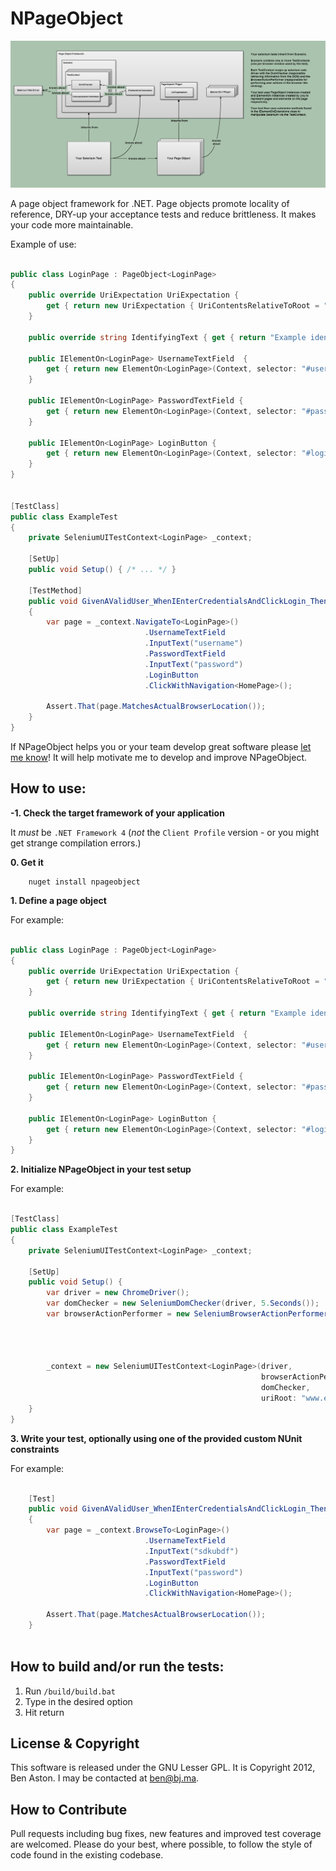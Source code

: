 NPageObject
=====

![Alt text](./how-it-works.png "How NPageObject works")

A page object framework for .NET. Page objects promote locality of reference, DRY-up your acceptance tests and reduce brittleness. It makes your code more maintainable.

Example of use:

```C#

public class LoginPage : PageObject<LoginPage>
{       
	public override UriExpectation UriExpectation {
		get { return new UriExpectation { UriContentsRelativeToRoot = "/", Match = UriMatch.Exact }; }
	}

	public override string IdentifyingText { get { return "Example identifying text" } }

	public IElementOn<LoginPage> UsernameTextField 	{
		get { return new ElementOn<LoginPage>(Context, selector: "#username"); }
	}

	public IElementOn<LoginPage> PasswordTextField {
		get { return new ElementOn<LoginPage>(Context, selector: "#password"); }
	}

	public IElementOn<LoginPage> LoginButton {
		get { return new ElementOn<LoginPage>(Context, selector: "#loginButton"); }
	}
}


[TestClass]
public class ExampleTest
{
	private SeleniumUITestContext<LoginPage> _context;

	[SetUp]
	public void Setup() { /* ... */ }

	[TestMethod]
	public void GivenAValidUser_WhenIEnterCredentialsAndClickLogin_ThenIAmLoggedIn()
	{
		var page = _context.NavigateTo<LoginPage>()
							  .UsernameTextField
							  .InputText("username")
							  .PasswordTextField
							  .InputText("password")
							  .LoginButton
							  .ClickWithNavigation<HomePage>();

		Assert.That(page.MatchesActualBrowserLocation());
	}
}


```

If NPageObject helps you or your team develop great software please [let me know](mailto:ben@bj.ma "Ben's email address")! It will help motivate me to develop and improve NPageObject.


How to use:
--------
**-1. Check the target framework of your application**

It *must* be ```.NET Framework 4``` (*not* the ```Client Profile``` version - or you might get strange compilation errors.)


**0. Get it**

```shell
	nuget install npageobject	
```

**1. Define a page object**

For example:

```C#

public class LoginPage : PageObject<LoginPage>
{       
	public override UriExpectation UriExpectation {
		get { return new UriExpectation { UriContentsRelativeToRoot = "/", Match = UriMatch.Exact }; }
	}

	public override string IdentifyingText { get { return "Example identifying text" } }

	public IElementOn<LoginPage> UsernameTextField 	{
		get { return new ElementOn<LoginPage>(Context, selector: "#username"); }
	}

	public IElementOn<LoginPage> PasswordTextField {
		get { return new ElementOn<LoginPage>(Context, selector: "#password"); }
	}

	public IElementOn<LoginPage> LoginButton {
		get { return new ElementOn<LoginPage>(Context, selector: "#loginButton"); }
	}
}

```


**2. Initialize NPageObject in your test setup**

For example:

```C#

[TestClass]
public class ExampleTest
{
	private SeleniumUITestContext<LoginPage> _context;

	[SetUp]
	public void Setup() { 
		var driver = new ChromeDriver();
		var domChecker = new SeleniumDomChecker(driver, 5.Seconds());
		var browserActionPerformer = new SeleniumBrowserActionPerformer(driver, 
																		domChecker,
																		isInDemonstrationMode: false, //slows down UI actions for demonstrations
																		uriRoot: "www.example.com", 
																		elementSelectionTimeout: 5.Seconds());
		_context = new SeleniumUITestContext<LoginPage>(driver,
														browserActionPerformer,
														domChecker,
														uriRoot: "www.example.com");
	}
}

```


**3. Write your test, optionally using one of the provided custom NUnit constraints**

For example:

```C#

	[Test]
	public void GivenAValidUser_WhenIEnterCredentialsAndClickLogin_ThenIAmLoggedIn()
	{
		var page = _context.BrowseTo<LoginPage>()
							  .UsernameTextField
							  .InputText("sdkubdf")
							  .PasswordTextField
							  .InputText("password")
							  .LoginButton
							  .ClickWithNavigation<HomePage>();

		Assert.That(page.MatchesActualBrowserLocation());
	}
	
```

How to build and/or run the tests:
--------

1. Run `/build/build.bat`
1. Type in the desired option
1. Hit return

License & Copyright
--------

This software is released under the GNU Lesser GPL. It is Copyright 2012, Ben Aston. I may be contacted at ben@bj.ma.

How to Contribute
--------

Pull requests including bug fixes, new features and improved test coverage are welcomed. Please do your best, where possible, to follow the style of code found in the existing codebase.
